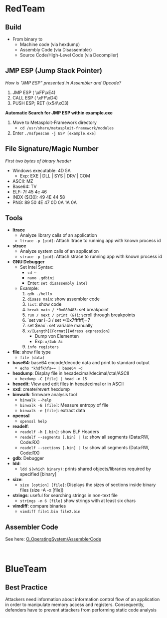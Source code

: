 # RedTeam

## Build

- From binary to
    - Machine code (via hexdump)
    - Assembly Code (via Disassembler)
    - Source Code/High-Level Code (via Decompiler)

## JMP ESP (Jump Stack Pointer)

*How is "JMP ESP" presented in Assembler and Opcode?*

1. JMP ESP ( \xFF\xE4)
2. CALL ESP ( \xFF\xD4)
3. PUSH ESP; RET (\x54\xC3)

**Automatic Search for JMP ESP within example.exe**

1. Move to Metasploit-Framework directory
    - `cd /usr/share/metasploit-framework/modules`
2. Enter `./msfpescan -j ESP [example.exe]`

## File Signature/Magic Number

*First two bytes of binary header*

- Windows executable: 4D 5A
    - Exp: EXE | DLL | SYS | DRV | COM 
- ASCII:  MZ
- Base64: TV
- ELF: 7f 45 4c 46
- INDX ($I30): 49 4E 44 58
- PNG: 89 50 4E 47 0D 0A 1A 0A

## Tools

- **ltrace**
    - Analyze library calls of an application
    - `ltrace -p [pid]`: Attach ltrace to running app with known process id
- **strace**
    - Analyze system calls of an application
    - `strace -p [pid]`: Attach strace to running app with known process id
- **GNU Debugger**
    - Set Intel Syntax: 
        - `cd ~`
        - `nano .gdbini` 
        - Enter: `set disassembly intel`
    - Example:
        1. `gdb ./hello`
        2. `disass main`: show assembler code
        3. `list`: show code
        4. `break main / *0x080483`: set breakpoint
        5. `run / next / print (&)i`: scroll through breakpoints
        6. `set var i=3 / set *(0x7ffffff)=7
        7. set $eax`: set variable manually
        8. `x/[Length][Format][Adress expression]`
            - Dump von Elementen
            - Exp: `x/4wb &i`
        9) `info registers` 
- **file**: show file type
    - `file [data]`
- **base64**: base64 encode/decode data and print to standard output
    - `echo "khdfkhfs== | base64 -d` 
- **hexdump**: Display file in hexadecimal/decimal/ctal/ASCII
    - `hexdump -C [file] | head -n 15`
- **hexedit**: View and edit files in hexadecimal or in ASCII
- **xxd**: create/revert hexdump
- **binwalk**: firmware analysis tool
    - `binwalk --help`
    - `binwalk -E [file]`: Measure entropy of file
    - `binwalk -e [file]`: extract data
- **openssl**
    - `openssl help`
- **readelf**: 
    - `readelf -h [.bin]`: show ELF Headers
    - `readelf --segments [.bin] | ls`: show all segments (Data:RW, Code:RX)
    - `readelf --sections [.bin] | ls`: show all segments (Data:RW, Code:RX)
- **gdb**: Debugger
- **ldd**: 
    - `ldd $(which binary)`: prints shared objects/libraries required by specified [binary]
- **size**: 
    - `size [option] [file]`: Displays the sizes of sections inside binary files (size -A -x [file])
- **strings**: useful for searching strings in non-text file
    - `strings -n 6 [file]` show strings with at least six chars 
- **vimdiff**: compare binaries
    - `vimdiff file1.bin file2.bin`

## Assembler Code
See here: [O_OperatingSystem/AssemblerCode](https://github.com/p-arrow/Red-Blue-Guide/blob/main/O_OperatingSystem/AssemblerCode.md)


<br />

# BlueTeam

## Best Practice
Attackers need information about information control flow of an application in order to manipulate memory access and registers. Consequently, defenders have to prevent attackers from performing static code analysis
